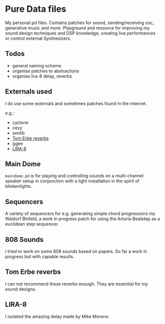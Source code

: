 # Pure Data files

My personal pd files. Contains patches for sound, sending/receiving osc, generative music and more. Playground and resource for improving my sound design techniques and DSP knowledge, creating live performances or control external Synthesizers.

## Todos
* general naming scheme
* organise patches to abstractions
* organise lira-8 delay, reverbs

## Externals used

I do use some externals and sometimes patches found in the internet.

e.g.:
* cyclone
* cexy
* iemlib
* [Tom Erbe reverbs](http://tre.ucsd.edu/wordpress/?p=625)
* ggee
* [LIRA-8](https://github.com/MikeMorenoDSP/LIRA-8)

## Main Dome
```maindome.pd``` is for playing and controlling sounds on a multi-channel speaker setup in conjunction with a light installation in the spirit of blinkenlights.

## Sequencers
A variety of sequencers for e.g. generating simple chord progressions my Waldorf Blofeld, a work in progress patch for using the Arturia Beatstep as a euclidean step sequencer.

## 808 Sounds
I tried to work on some 808 sounds based on papers. So far a work in progress but with capable results.

## Tom Erbe reverbs
I can not recommend these reverbs enough. They are essential for my sound designs.

## LIRA-8
I isolated the amazing delay made by Mike Moreno.
